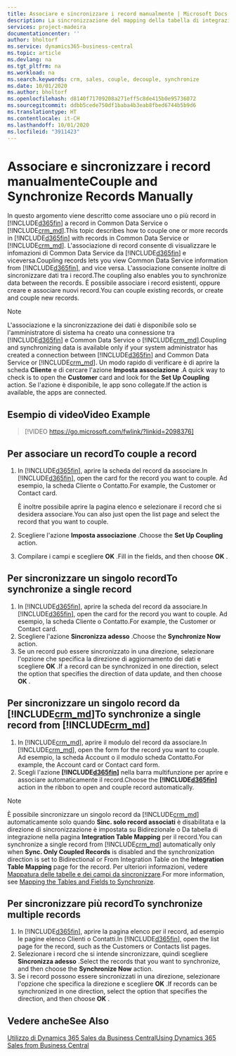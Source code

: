 ```yaml
---
title: Associare e sincronizzare i record manualmente | Microsoft Docs
description: La sincronizzazione del mapping della tabella di integrazione consente la sincronizzazione di dati in tutti i record in una tabella in Business Central e nell'entità Dynamics 365 Sales che sono associati.
services: project-madeira
documentationcenter: ''
author: bholtorf
ms.service: dynamics365-business-central
ms.topic: article
ms.devlang: na
ms.tgt_pltfrm: na
ms.workload: na
ms.search.keywords: crm, sales, couple, decouple, synchronize
ms.date: 10/01/2020
ms.author: bholtorf
ms.openlocfilehash: d8140f71709208a271eff5c8de415b0e95736072
ms.sourcegitcommit: ddbb5cede750df1baba4b3eab8fbed6744b5b9d6
ms.translationtype: HT
ms.contentlocale: it-CH
ms.lasthandoff: 10/01/2020
ms.locfileid: "3911423"
---
```

# <a name="couple-and-synchronize-records-manually"></a><span data-ttu-id="4decd-103">Associare e sincronizzare i record manualmente</span><span class="sxs-lookup"><span data-stu-id="4decd-103">Couple and Synchronize Records Manually</span></span>
<span data-ttu-id="4decd-104">In questo argomento viene descritto come associare uno o più record in [!INCLUDE[d365fin](includes/d365fin_md.md)] a record in Common Data Service o [!INCLUDE[crm_md](includes/crm_md.md)].</span><span class="sxs-lookup"><span data-stu-id="4decd-104">This topic describes how to couple one or more records in [!INCLUDE[d365fin](includes/d365fin_md.md)] with records in Common Data Service or [!INCLUDE[crm_md](includes/crm_md.md)].</span></span> <span data-ttu-id="4decd-105">L'associazione di record consente di visualizzare le infomazioni di Common Data Service da [!INCLUDE[d365fin](includes/d365fin_md.md)] e viceversa.</span><span class="sxs-lookup"><span data-stu-id="4decd-105">Coupling records lets you view Common Data Service information from [!INCLUDE[d365fin](includes/d365fin_md.md)], and vice versa.</span></span> <span data-ttu-id="4decd-106">L'associazione consente inoltre di sincronizzare dati tra i record.</span><span class="sxs-lookup"><span data-stu-id="4decd-106">The coupling also enables you to synchronize data between the records.</span></span> <span data-ttu-id="4decd-107">È possibile associare i record esistenti, oppure creare e associare nuovi record.</span><span class="sxs-lookup"><span data-stu-id="4decd-107">You can couple existing records, or create and couple new records.</span></span>

> [!Note]
> <span data-ttu-id="4decd-108">L'associazione e la sincronizzazione dei dati è disponibile solo se l'amministratore di sistema ha creato una connessione tra [!INCLUDE[d365fin](includes/d365fin_md.md)] e Common Data Service o [!INCLUDE[crm_md](includes/crm_md.md)].</span><span class="sxs-lookup"><span data-stu-id="4decd-108">Coupling and synchronizing data is available only if your system administrator has created a connection between [!INCLUDE[d365fin](includes/d365fin_md.md)] and Common Data Service or [!INCLUDE[crm_md](includes/crm_md.md)].</span></span> <span data-ttu-id="4decd-109">Un modo rapido di verificare è di aprire la scheda **Cliente** e di cercare l'azione **Imposta associazione** .</span><span class="sxs-lookup"><span data-stu-id="4decd-109">A quick way to check is to open the **Customer** card and look for the **Set Up Coupling** action.</span></span> <span data-ttu-id="4decd-110">Se l'azione è disponibile, le app sono collegate.</span><span class="sxs-lookup"><span data-stu-id="4decd-110">If the action is available, the apps are connected.</span></span>   

## <a name="video-example"></a><span data-ttu-id="4decd-111">Esempio di video</span><span class="sxs-lookup"><span data-stu-id="4decd-111">Video Example</span></span>

> [!VIDEO https://go.microsoft.com/fwlink/?linkid=2098376]

## <a name="to-couple-a-record"></a><span data-ttu-id="4decd-112">Per associare un record</span><span class="sxs-lookup"><span data-stu-id="4decd-112">To couple a record</span></span>  
1.  <span data-ttu-id="4decd-113">In [!INCLUDE[d365fin](includes/d365fin_md.md)], aprire la scheda del record da associare.</span><span class="sxs-lookup"><span data-stu-id="4decd-113">In [!INCLUDE[d365fin](includes/d365fin_md.md)], open the card for the record you want to couple.</span></span> <span data-ttu-id="4decd-114">Ad esempio, la scheda Cliente o Contatto.</span><span class="sxs-lookup"><span data-stu-id="4decd-114">For example, the Customer or Contact card.</span></span>  

    <span data-ttu-id="4decd-115">È inoltre possibile aprire la pagina elenco e selezionare il record che si desidera associare.</span><span class="sxs-lookup"><span data-stu-id="4decd-115">You can also just open the list page and select the record that you want to couple.</span></span>  

2.  <span data-ttu-id="4decd-116">Scegliere l'azione **Imposta associazione** .</span><span class="sxs-lookup"><span data-stu-id="4decd-116">Choose the **Set Up Coupling** action.</span></span>  
3.  <span data-ttu-id="4decd-117">Compilare i campi e scegliere **OK** .</span><span class="sxs-lookup"><span data-stu-id="4decd-117">Fill in the fields, and then choose **OK** .</span></span>  

## <a name="to-synchronize-a-single-record"></a><span data-ttu-id="4decd-118">Per sincronizzare un singolo record</span><span class="sxs-lookup"><span data-stu-id="4decd-118">To synchronize a single record</span></span>  
1.  <span data-ttu-id="4decd-119">In [!INCLUDE[d365fin](includes/d365fin_md.md)], aprire la scheda del record da associare.</span><span class="sxs-lookup"><span data-stu-id="4decd-119">In [!INCLUDE[d365fin](includes/d365fin_md.md)], open the card for the record you want to couple.</span></span> <span data-ttu-id="4decd-120">Ad esempio, la scheda Cliente o Contatto.</span><span class="sxs-lookup"><span data-stu-id="4decd-120">For example, the Customer or Contact card.</span></span>  
2.  <span data-ttu-id="4decd-121">Scegliere l'azione **Sincronizza adesso** .</span><span class="sxs-lookup"><span data-stu-id="4decd-121">Choose the **Synchronize Now** action.</span></span>  
3.  <span data-ttu-id="4decd-122">Se un record può essere sincronizzato in una direzione, selezionare l'opzione che specifica la direzione di aggiornamento dei dati e scegliere **OK** .</span><span class="sxs-lookup"><span data-stu-id="4decd-122">If a record can be synchronized in one direction, select the option that specifies the direction of data update, and then choose **OK** .</span></span>  

## <a name="to-synchronize-a-single-record-from-crm_md"></a><span data-ttu-id="4decd-123">Per sincronizzare un singolo record da [!INCLUDE[crm_md](includes/crm_md.md)]</span><span class="sxs-lookup"><span data-stu-id="4decd-123">To synchronize a single record from [!INCLUDE[crm_md](includes/crm_md.md)]</span></span>  
1.  <span data-ttu-id="4decd-124">In [!INCLUDE[crm_md](includes/crm_md.md)], aprire il modulo del record da associare.</span><span class="sxs-lookup"><span data-stu-id="4decd-124">In [!INCLUDE[crm_md](includes/crm_md.md)], open the form for the record you want to couple.</span></span> <span data-ttu-id="4decd-125">Ad esempio, la scheda Account o il modulo scheda Contatto.</span><span class="sxs-lookup"><span data-stu-id="4decd-125">For example, the Account card or Contact card form.</span></span>  
2.  <span data-ttu-id="4decd-126">Scegli l'azione **[!INCLUDE[d365fin](includes/d365fin_md.md)]** nella barra multifunzione per aprire e associare automaticamente il record.</span><span class="sxs-lookup"><span data-stu-id="4decd-126">Choose the **[!INCLUDE[d365fin](includes/d365fin_md.md)]** action in the ribbon to open and couple record automatically.</span></span>

> [!Note]
> <span data-ttu-id="4decd-127">È possibile sincronizzare un singolo record da [!INCLUDE[crm_md](includes/crm_md.md)] automaticamente solo quando **Sinc. solo record associati** è disabilitata e la direzione di sincronizzazione è impostata su Bidirezionale o Da tabella di integrazione nella pagina **Integration Table Mapping** per il record.</span><span class="sxs-lookup"><span data-stu-id="4decd-127">You can synchronize a single record from [!INCLUDE[crm_md](includes/crm_md.md)] automatically only when **Sync. Only Coupled Records** is disabled and the synchronization direction is set to Bidirectional or From Integration Table on the **Integration Table Mapping** page for the record.</span></span> <span data-ttu-id="4decd-128">Per ulteriori informazioni, vedere [Mappatura delle tabelle e dei campi da sincronizzare](admin-how-to-modify-table-mappings-for-synchronization.md#creating-new-records).</span><span class="sxs-lookup"><span data-stu-id="4decd-128">For more information, see [Mapping the Tables and Fields to Synchronize](admin-how-to-modify-table-mappings-for-synchronization.md#creating-new-records).</span></span>     

## <a name="to-synchronize-multiple-records"></a><span data-ttu-id="4decd-129">Per sincronizzare più record</span><span class="sxs-lookup"><span data-stu-id="4decd-129">To synchronize multiple records</span></span>  
1.  <span data-ttu-id="4decd-130">In [!INCLUDE[d365fin](includes/d365fin_md.md)], aprire la pagina elenco per il record, ad esempio le pagine elenco Clienti o Contatti.</span><span class="sxs-lookup"><span data-stu-id="4decd-130">In [!INCLUDE[d365fin](includes/d365fin_md.md)], open the list page for the record, such as the Customers or Contacts list pages.</span></span>  
2.  <span data-ttu-id="4decd-131">Selezionare i record che si intende sincronizzare, quindi scegliere **Sincronizza adesso** .</span><span class="sxs-lookup"><span data-stu-id="4decd-131">Select the records that you want to synchronize, and then choose the **Synchronize Now** action.</span></span>  
3.  <span data-ttu-id="4decd-132">Se i record possono essere sincronizzati in una direzione, selezionare l'opzione che specifica la direzione e scegliere **OK** .</span><span class="sxs-lookup"><span data-stu-id="4decd-132">If records can be synchronized in one direction, select the option that specifies the direction, and then choose **OK** .</span></span>  

## <a name="see-also"></a><span data-ttu-id="4decd-133">Vedere anche</span><span class="sxs-lookup"><span data-stu-id="4decd-133">See Also</span></span>  
[<span data-ttu-id="4decd-134">Utilizzo di Dynamics 365 Sales da Business Central</span><span class="sxs-lookup"><span data-stu-id="4decd-134">Using Dynamics 365 Sales from Business Central</span></span>](marketing-integrate-dynamicscrm.md)
